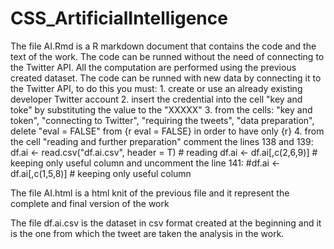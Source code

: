 # CSS_ArtificialIntelligence

The file AI.Rmd is a R markdown document that contains the code and the text of the work. The code can be runned without the need of connecting to the Twitter API.
All the computation are performed using the previous created dataset.
The code can be runned with new data by connecting it to the Twitter API, to do this you must:
    1. create or use an already existing developer Twitter account
    2. insert the credential into the cell "key and toke" by substituting the value to the "XXXXX"
    3. from the cells: "key and token", "connecting to Twitter", "requiring the tweets", "data preparation", delete "eval = FALSE" from {r eval = FALSE} in order to have
        only {r}
    4. from the cell "reading and further preparation" comment the lines 138 and 139:
        df.ai <- read.csv("df.ai.csv", header = T) # reading
        df.ai <- df.ai[,c(2,6,9)] # keeping only useful column
        and uncomment the line 141: #df.ai <- df.ai[,c(1,5,8)] # keeping only useful column
        
 The file AI.html is a html knit of the previous file and it represent the complete and final version of the work
 
 The file df.ai.csv is the dataset in csv format created at the beginning and it is the one from which the tweet are taken the analysis in the work.
